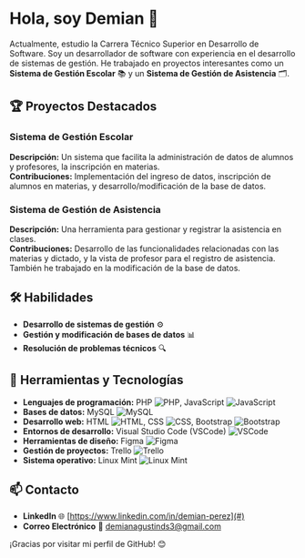 # Hola, soy Demian 👋

Actualmente, estudio la Carrera Técnico Superior en Desarrollo de Software. Soy un desarrollador de software con experiencia en el desarrollo de sistemas de gestión. He trabajado en proyectos interesantes como un **Sistema de Gestión Escolar** 📚 y un **Sistema de Gestión de Asistencia** 🗂️.

## 🏆 Proyectos Destacados

### Sistema de Gestión Escolar
**Descripción:** Un sistema que facilita la administración de datos de alumnos y profesores, la inscripción en materias.  
**Contribuciones:** Implementación del ingreso de datos, inscripción de alumnos en materias, y desarrollo/modificación de la base de datos.

### Sistema de Gestión de Asistencia
**Descripción:** Una herramienta para gestionar y registrar la asistencia en clases.  
**Contribuciones:** Desarrollo de las funcionalidades relacionadas con las materias y dictado, y la vista de profesor para el registro de asistencia. También he trabajado en la modificación de la base de datos.

## 🛠️ Habilidades

- **Desarrollo de sistemas de gestión** ⚙️
- **Gestión y modificación de bases de datos** 📊
- **Resolución de problemas técnicos** 🔍

## 🚀 Herramientas y Tecnologías

- **Lenguajes de programación:** PHP ![PHP](https://img.shields.io/badge/-PHP-777BB4?logo=php&logoColor=white), JavaScript ![JavaScript](https://img.shields.io/badge/-JavaScript-F7DF1E?logo=javascript&logoColor=black)
- **Bases de datos:** MySQL ![MySQL](https://img.shields.io/badge/-MySQL-4479A1?logo=mysql&logoColor=white)
- **Desarrollo web:** HTML ![HTML](https://img.shields.io/badge/-HTML5-E34F26?logo=html5&logoColor=white), CSS ![CSS](https://img.shields.io/badge/-CSS3-1572B6?logo=css3&logoColor=white), Bootstrap ![Bootstrap](https://img.shields.io/badge/-Bootstrap-563D7C?logo=bootstrap&logoColor=white)
- **Entornos de desarrollo:** Visual Studio Code (VSCode) ![VSCode](https://img.shields.io/badge/-VSCode-007ACC?logo=visual-studio-code&logoColor=white)
- **Herramientas de diseño:** Figma ![Figma](https://img.shields.io/badge/-Figma-F24E1E?logo=figma&logoColor=white)
- **Gestión de proyectos:** Trello ![Trello](https://img.shields.io/badge/-Trello-0052CC?logo=trello&logoColor=white)
- **Sistema operativo:** Linux Mint ![Linux Mint](https://img.shields.io/badge/-Linux_Mint-87CF3E?logo=linux-mint&logoColor=white)

## 📫 Contacto

- **LinkedIn** 🌐 [https://www.linkedin.com/in/demian-perez](#)
- **Correo Electrónico** 📧 [demianagustinds3@gmail.com](mailto:tuemail@example.com)

¡Gracias por visitar mi perfil de GitHub! 😊
